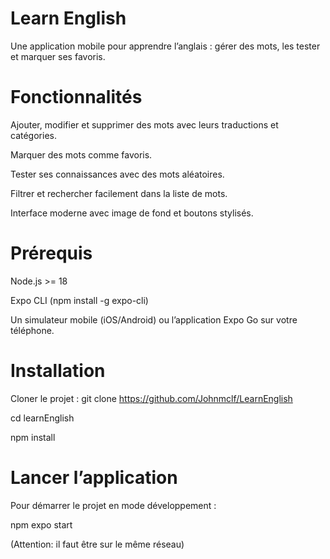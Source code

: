 # Learn English

Une application mobile pour apprendre l’anglais : gérer des mots, les tester et marquer ses favoris.

# Fonctionnalités

Ajouter, modifier et supprimer des mots avec leurs traductions et catégories.

Marquer des mots comme favoris.

Tester ses connaissances avec des mots aléatoires.

Filtrer et rechercher facilement dans la liste de mots.

Interface moderne avec image de fond et boutons stylisés.

# Prérequis

Node.js >= 18

Expo CLI (npm install -g expo-cli)

Un simulateur mobile (iOS/Android) ou l’application Expo Go sur votre téléphone.

# Installation

Cloner le projet :
git clone https://github.com/Johnmclf/LearnEnglish

cd learnEnglish

npm install

# Lancer l’application

Pour démarrer le projet en mode développement :

npm expo start

(Attention: il faut être sur le même réseau)
